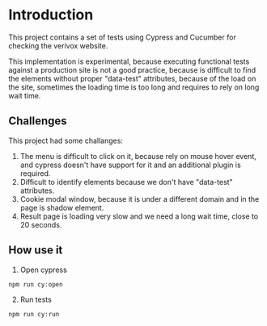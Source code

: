# Introduction

This project contains a set of tests using Cypress and Cucumber for checking the verivox website.

This implementation is experimental, because executing functional tests against a production site is not a good practice, because is difficult to find the elements without proper "data-test" attributes, because of the load on the site, sometimes the loading time is too long and requires to rely on long wait time.

## Challenges

This project had some challanges:
1. The menu is difficult to click on it, because rely on mouse hover event, and cypress doesn't have support for it and an additional plugin is required.
2. Difficult to identify elements because we don't have "data-test" attributes.
3. Cookie modal window, because it is under a different domain and in the page is shadow element.
4. Result page is loading very slow and we need a long wait time, close to 20 seconds.

## How use it

1. Open cypress

```
npm run cy:open
```

2. Run tests

```
npm run cy:run
```
